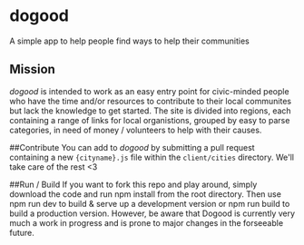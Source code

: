 # dogood
A simple app to help people find ways to help their communities

## Mission
*dogood* is intended to work as an easy entry point for civic-minded people who have the time and/or resources to contribute to their local communites but lack the knowledge to get started.
The site is divided into regions, each containing a range of links for local organistions, grouped by easy to parse categories, in need of money / volunteers to help with their causes.

##Contribute
You can add to *dogood* by submitting a pull request containing a new `{cityname}.js` file within the `client/cities` directory. We'll take care of the rest <3

##Run / Build
If you want to fork this repo and play around, simply download the code and run npm install from the root directory. Then use npm run dev to build & serve up a development version or npm run build to build a production version. However, be aware that Dogood is currently very much a work in progress and is prone to major changes in the forseeable future.
